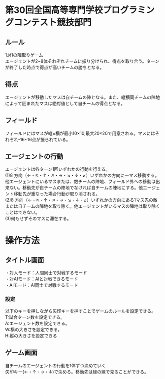 # 第30回全国高等専門学校プログラミングコンテスト競技部門

## ルール
1対1の陣取りゲーム  
エージェントが2~8体それぞれチームに振り分けられ、得点を取り合う。ターンが終了した時点で得点が高いチームの勝ちとなる。  

## 得点  
エージェントが移動したマスは自チームの陣となる。また、縦横同チームの陣地によって囲まれたマスは絶対値として自チームの得点となる。

## フィールド
フィールドにはマスが縦×横が最小10×10,最大20×20で用意される。マスにはそれぞれ-16~16点が振られている。  

## エージェントの行動  
エージェントは各ターン1回いずれかの行動を行える。  
(1)8 方向（←・↖・↑・↗・→・↘・↓・↙）いずれかの方向に一マス移動する。他エージェントにいるマスまたは、敵チームの陣地、フィールド外への移動は出来ない。移動先が自チームの陣地でなければ自チームの陣地にする。他エージェント移動先が重なった場合行動が取り消される。  
(2)8 方向（←・↖・↑・↗・→・↘・↓・↙）いずれかの方向にある1マス先の敵または自チームの陣地を取り除く。他エージェントがいるマスの陣地は取り除くことはできない。  
(3)何もせずそのマスに滞在する。  

# 操作方法  
## タイトル画面  
・対人モード：人間同士で対戦するモード  
・対AIモード：AIと対戦できるモード  
・AIモード：AI同士で対戦するモード
### 設定
以下のキーを押しながら矢印キーを押すことでゲームのルールを設定できる。
T:試合ターン数を設定できる。  
A:エージェント数を設定できる。  
W:横の大きさを設定できる。  
H:縦の大きさを設定できる  
  
## ゲーム画面  
自チームのエージェントの行動を1体ずつ決めていく  
矢印キー(←・↑・→・↓)で決める。移動先は緑の線で見ることができる。



